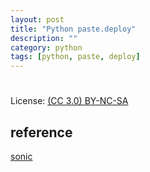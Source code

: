 ```yaml
---
layout: post
title: "Python paste.deploy"
description: ""
category: python
tags: [python, paste, deploy]
---
```

#
License: [(CC 3.0) BY-NC-SA](http://creativecommons.org/licenses/by-nc-sa/3.0/)

## reference
[sonic](http://blog.csdn.net/sonicatnoc/article/details/6539716)
